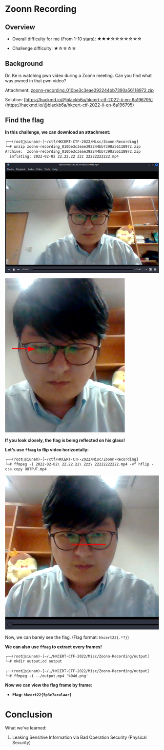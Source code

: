 # Zoonn Recording

## Overview

- Overall difficulty for me (From 1-10 stars): ★★★☆☆☆☆☆☆☆

- Challenge difficulty: ★☆☆☆☆

## Background

Dr. Ke is watching pwn video during a Zoonn meeting. Can you find what was pwned in that pwn video?

Attachment: [zoonn-recording_010be3c3eae392244bb7390a56118972.zip](https://file.hkcert22.pwnable.hk/zoonn-recording_010be3c3eae392244bb7390a56118972.zip)

Solution: [https://hackmd.io/@blackb6a/hkcert-ctf-2022-ii-en-6a196795](https://hackmd.io/@blackb6a/hkcert-ctf-2022-ii-en-6a196795)

## Find the flag

**In this challenge, we can download an attachment:**
```
┌──(root🌸siunam)-[~/ctf/HKCERT-CTF-2022/Misc/Zoonn-Recording]
└─# unzip zoonn-recording_010be3c3eae392244bb7390a56118972.zip   
Archive:  zoonn-recording_010be3c3eae392244bb7390a56118972.zip
  inflating: 2022-02-02 22.22.22 Zzz 22222222222.mp4
```

![](https://raw.githubusercontent.com/siunam321/CTF-Writeups/main/HKCERT-CTF-2022/images/Pasted%20image%2020221111210554.png)

![](https://raw.githubusercontent.com/siunam321/CTF-Writeups/main/HKCERT-CTF-2022/images/Pasted%20image%2020221111210639.png)

**If you look closely, the flag is being reflected on his glass!**

**Let's use `ffmeg` to flip video horizontally:**
```
┌──(root🌸siunam)-[~/ctf/HKCERT-CTF-2022/Misc/Zoonn-Recording]
└─# ffmpeg -i 2022-02-02\ 22.22.22\ Zzz\ 22222222222.mp4 -vf hflip -c:a copy OUTPUT.mp4
```

![](https://raw.githubusercontent.com/siunam321/CTF-Writeups/main/HKCERT-CTF-2022/images/Pasted%20image%2020221111211050.png)

Now, we can barely see the flag. (Flag format: `hkcert22{.*?}`)

**We can also use `ffmeg` to extract every frames!**
```
┌──(root🌸siunam)-[~/…/HKCERT-CTF-2022/Misc/Zoonn-Recording/output]
└─# mkdir output;cd output

┌──(root🌸siunam)-[~/…/HKCERT-CTF-2022/Misc/Zoonn-Recording/output]
└─# ffmpeg -i ../output.mp4 '%04d.png'
```

**Now we can view the flag frame by frame:**

- **Flag: `hkcert22{5p3c7aculaar}`**

# Conclusion

What we've learned:

1. Leaking Sensitive Information via Bad Operation Security (Physical Security)
